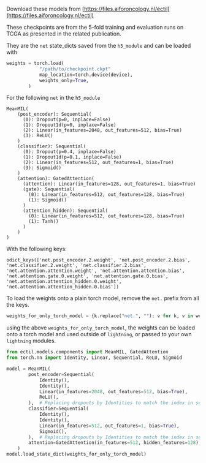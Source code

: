 Download these models from [https://files.aiforoncology.nl/ectil](https://files.aiforoncology.nl/ectil)

These checkpoints are from the 5-fold training and evaluation runs on TCGA as presented in the related publication.

They are the `net` state_dicts saved from the `h5_module` and can be loaded with 

```py
weights = torch.load(
            "/path/to/checkpoint.ckpt"
            map_location=torch.device(device),
            weights_only=True,
        )
```

For the following `net` in the `h5_module`
```
MeanMIL(
    (post_encoder): Sequential(
      (0): Dropout(p=0, inplace=False)
      (1): Dropout1d(p=0, inplace=False)
      (2): Linear(in_features=2048, out_features=512, bias=True)
      (3): ReLU()
    )
    (classifier): Sequential(
      (0): Dropout(p=0.4, inplace=False)
      (1): Dropout1d(p=0.1, inplace=False)
      (2): Linear(in_features=512, out_features=1, bias=True)
      (3): Sigmoid()
    )
    (attention): GatedAttention(
      (attention): Linear(in_features=128, out_features=1, bias=True)
      (gate): Sequential(
        (0): Linear(in_features=512, out_features=128, bias=True)
        (1): Sigmoid()
      )
      (attention_hidden): Sequential(
        (0): Linear(in_features=512, out_features=128, bias=True)
        (1): Tanh()
      )
    )
)
```
With the following keys:
```
odict_keys(['net.post_encoder.2.weight', 'net.post_encoder.2.bias', 'net.classifier.2.weight', 'net.classifier.2.bias', 'net.attention.attention.weight', 'net.attention.attention.bias', 'net.attention.gate.0.weight', 'net.attention.gate.0.bias', 'net.attention.attention_hidden.0.weight', 'net.attention.attention_hidden.0.bias'])
```

To load the weights onto a plain torch model, remove the `net.` prefix from all the keys.

```py
weights_for_only_torch_model = {k.replace("net.", ""): v for k, v in weights.items()}
```

using the above `weights_for_only_torch_model`, the weights can be loaded onto a torch model and used outside of `lightning`, or passed to your own `lightning` modules. 
```py
from ectil.models.components import MeanMIL, GatedAttention
from torch.nn import Identity, Linear, Sequential, ReLU, Sigmoid

model = MeanMIL(
        post_encoder=Sequential(
            Identity(),
            Identity(),
            Linear(in_features=2048, out_features=512, bias=True),
            ReLU(),
        ),  # Replacing dropouts by Identities to match the index in sequential
        classifier=Sequential(
            Identity(),
            Identity(),
            Linear(in_features=512, out_features=1, bias=True),
            Sigmoid(),
        ),  # Replacing dropouts by Identities to match the index in sequential
        attention=GatedAttention(in_features=512, hidden_features=128),
    )
model.load_state_dict(weights_for_only_torch_model)
```